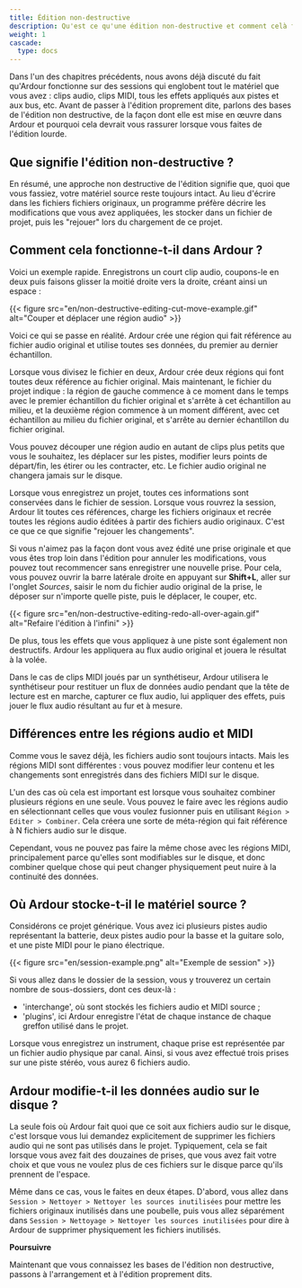 ```yaml
---
title: Édition non-destructive
description: Qu'est ce qu'une édition non-destructive et comment celà fonctionne dans Ardour?
weight: 1
cascade:
  type: docs
---
```


Dans l'un des chapitres précédents, nous avons déjà discuté du fait qu'Ardour fonctionne sur des sessions qui englobent tout le matériel que vous avez : clips audio, clips MIDI, tous les effets appliqués aux pistes et aux bus, etc.
Avant de passer à l'édition proprement dite, parlons des bases de l'édition non destructive, de la façon dont elle est mise en œuvre dans Ardour et pourquoi cela devrait vous rassurer lorsque vous faites de l'édition lourde.

## Que signifie l'édition non-destructive ?

En résumé, une approche non destructive de l'édition signifie que, quoi que vous fassiez, votre matériel source reste toujours intact.
Au lieu d'écrire dans les fichiers fichiers originaux, un programme préfère décrire les modifications que vous avez appliquées, les stocker dans un fichier de projet, puis les "rejouer" lors du chargement de ce projet.

## Comment cela fonctionne-t-il dans Ardour ?

Voici un exemple rapide. Enregistrons un court clip audio, coupons-le en deux puis faisons glisser la moitié droite vers la droite, créant ainsi un espace :

{{< figure src="en/non-destructive-editing-cut-move-example.gif" alt="Couper et déplacer une région audio" >}}

Voici ce qui se passe en réalité. Ardour crée une région qui fait référence au fichier audio original et utilise toutes ses données, du premier au dernier échantillon.

Lorsque vous divisez le fichier en deux, Ardour crée deux régions qui font toutes deux référence au fichier original. Mais maintenant, le fichier du projet indique : la région de gauche commence à ce moment dans le temps avec le premier échantillon du fichier original et s'arrête à cet échantillon au milieu, et la deuxième région commence à un moment différent, avec cet échantillon au milieu du fichier original, et s'arrête au dernier échantillon du fichier original.

Vous pouvez découper une région audio en autant de clips plus petits que vous le souhaitez, les déplacer sur les pistes, modifier leurs points de départ/fin, les étirer ou les contracter, etc. Le fichier audio original ne changera jamais sur le disque.

Lorsque vous enregistrez un projet, toutes ces informations sont conservées dans le fichier de session.
Lorsque vous rouvrez la session, Ardour lit toutes ces références, charge les fichiers originaux et recrée toutes les régions audio éditées à partir des fichiers audio originaux. C'est ce que ce que signifie "rejouer les changements".

Si vous n'aimez pas la façon dont vous avez édité une prise originale et que vous êtes trop loin dans l'édition pour annuler les modifications, vous pouvez tout recommencer sans enregistrer une nouvelle prise.
Pour cela, vous pouvez ouvrir la barre latérale droite en appuyant sur **Shift+L**, aller sur l'onglet _Sources_, saisir le nom du fichier audio original de la prise, le déposer sur n'importe quelle piste, puis le déplacer, le couper, etc.

{{< figure src="en/non-destructive-editing-redo-all-over-again.gif" alt="Refaire l'édition à l'infini" >}}

De plus, tous les effets que vous appliquez à une piste sont également non destructifs. Ardour les appliquera au flux audio original et jouera le résultat à la volée.

Dans le cas de clips MIDI joués par un synthétiseur, Ardour utilisera le synthétiseur pour restituer un flux de données audio pendant que la tête de lecture est en marche, capturer ce flux audio, lui appliquer des effets, puis jouer le flux audio résultant au fur et à mesure.

## Différences entre les régions audio et MIDI

Comme vous le savez déjà, les fichiers audio sont toujours intacts. Mais les régions MIDI sont différentes :
vous pouvez modifier leur contenu et les changements sont enregistrés dans des fichiers MIDI sur le disque.

L'un des cas où cela est important est lorsque vous souhaitez combiner plusieurs régions en une seule.
Vous pouvez le faire avec les régions audio en sélectionnant celles que vous voulez fusionner puis en utilisant `Région > Editer > Combiner`. Cela créera une sorte de méta-région qui fait référence à N fichiers audio sur le disque.

Cependant, vous ne pouvez pas faire la même chose avec les régions MIDI, principalement parce qu'elles sont modifiables sur le disque, et donc combiner quelque chose qui peut changer physiquement peut nuire à la continuité des données.

## Où Ardour stocke-t-il le matériel source ?

Considérons ce projet générique. Vous avez ici plusieurs pistes audio représentant la batterie, deux pistes audio pour la basse et la guitare solo, et une piste MIDI pour le piano électrique.

{{< figure src="en/session-example.png" alt="Exemple de session" >}}

Si vous allez dans le dossier de la session, vous y trouverez un certain nombre de sous-dossiers, dont ces deux-là :

- 'interchange', où sont stockés les fichiers audio et MIDI source ;
- 'plugins', ici Ardour enregistre l'état de chaque instance de chaque greffon utilisé dans le projet.

Lorsque vous enregistrez un instrument, chaque prise est représentée par un fichier audio physique par canal.
Ainsi, si vous avez effectué trois prises sur une piste stéréo, vous aurez 6 fichiers audio.

## Ardour modifie-t-il les données audio sur le disque ?

La seule fois où Ardour fait quoi que ce soit aux fichiers audio sur le disque, c'est lorsque vous lui demandez explicitement de supprimer les fichiers audio qui ne sont pas utilisés dans le projet.
Typiquement, cela se fait lorsque vous avez fait des douzaines de prises, que vous avez fait votre choix et que vous ne voulez plus de ces fichiers sur le disque parce qu'ils prennent de l'espace.

Même dans ce cas, vous le faites en deux étapes. D'abord, vous allez dans `Session > Nettoyer > Nettoyer les sources inutilisées` pour mettre les fichiers originaux inutilisés dans une poubelle, puis vous allez séparément dans `Session > Nettoyage > Nettoyer les sources inutilisées` pour dire à Ardour de supprimer physiquement les fichiers inutilisés.

**Poursuivre**

Maintenant que vous connaissez les bases de l'édition non destructive, passons à l'arrangement et à l'édition proprement dits.